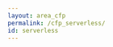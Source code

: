 ```yaml
---
layout: area_cfp
permalink: /cfp_serverless/
id: serverless
---
```


<!-- This page content is automatically generated based on the page ID -->
